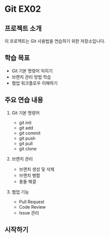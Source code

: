 # Git EX02

## 프로젝트 소개
이 프로젝트는 Git 사용법을 연습하기 위한 저장소입니다.

## 학습 목표
- Git 기본 명령어 익히기
- 브랜치 관리 방법 학습
- 협업 워크플로우 이해하기

## 주요 연습 내용
1. Git 기본 명령어
   - git init
   - git add
   - git commit
   - git push
   - git pull
   - git clone

2. 브랜치 관리
   - 브랜치 생성 및 삭제
   - 브랜치 병합
   - 충돌 해결

3. 협업 기능
   - Pull Request
   - Code Review
   - Issue 관리

## 시작하기